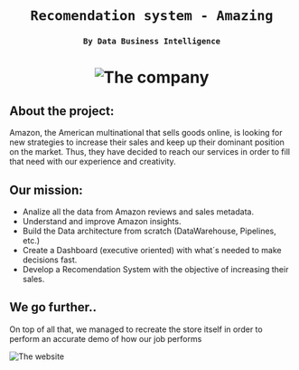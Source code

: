 
# <h1 align="center">**`Recomendation system - Amazing`**</h1>  
### <h3 align="center">**`By Data Business Intelligence`**</h3>   
# <h1 align="center">![The company](https://i.imgur.com/TmQaBXD.png)</h1>  


## About the project:  
 
Amazon, the American multinational that sells goods online, is looking for new strategies to increase their sales and keep up their dominant position on the market. Thus, they have decided to reach our services in order to fill that need with our experience and creativity.  
   
 ## Our mission:  
 - Analize all the data from Amazon reviews and sales metadata.
 - Understand and improve Amazon insights.
 - Build the Data architecture from scratch (DataWarehouse, Pipelines, etc.)
 - Create a Dashboard (executive oriented) with what´s needed to make decisions fast.
 - Develop a Recomendation System with the objective of increasing their sales.
 
 
 ## We go further..
 On top of all that, we managed to recreate the store itself in order to perform an accurate demo of how our job performs
 




![The website](https://i.imgur.com/N0UCTIe.png)
 
